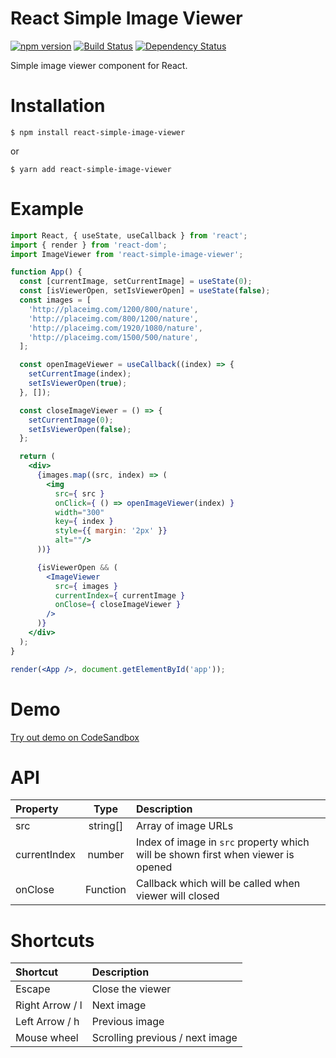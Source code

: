 # React Simple Image Viewer

[![npm version](https://badge.fury.io/js/react-simple-image-viewer.svg)](https://badge.fury.io/js/react-simple-image-viewer)
[![Build Status](https://travis-ci.org/alextrsv/react-simple-image-viewer.svg?branch=master)](https://travis-ci.org/alextrsv/react-simple-image-viewer)
[![Dependency Status](https://david-dm.org/alextrsv/react-simple-image-viewer.svg)](https://david-dm.org/alextrsv/react-simple-image-viewer)

Simple image viewer component for React.

# Installation

```shell
$ npm install react-simple-image-viewer
```
or
```shell
$ yarn add react-simple-image-viewer
```

# Example

```jsx
import React, { useState, useCallback } from 'react';
import { render } from 'react-dom';
import ImageViewer from 'react-simple-image-viewer';

function App() {
  const [currentImage, setCurrentImage] = useState(0);
  const [isViewerOpen, setIsViewerOpen] = useState(false);
  const images = [
    'http://placeimg.com/1200/800/nature',
    'http://placeimg.com/800/1200/nature',
    'http://placeimg.com/1920/1080/nature',
    'http://placeimg.com/1500/500/nature',
  ];

  const openImageViewer = useCallback((index) => {
    setCurrentImage(index);
    setIsViewerOpen(true);
  }, []);

  const closeImageViewer = () => {
    setCurrentImage(0);
    setIsViewerOpen(false);
  };

  return (
    <div>
      {images.map((src, index) => (
        <img
          src={ src }
          onClick={ () => openImageViewer(index) }
          width="300"
          key={ index }
          style={{ margin: '2px' }}
          alt=""/>
      ))}

      {isViewerOpen && (
        <ImageViewer
          src={ images }
          currentIndex={ currentImage }
          onClose={ closeImageViewer }
        />
      )}
    </div>
  );
}

render(<App />, document.getElementById('app'));
```

# Demo

[Try out demo on CodeSandbox](https://codesandbox.io/s/react-simple-image-viewer-demo-4itlr)

# API

| Property      |  Type     | Description                                                                                                                                                   |
| :------------ | :-------: | :-------------------------------------------------------------------------------- |
| src           | string[]  | Array of image URLs                                                               |
| currentIndex  | number    | Index of image in `src` property which will be shown first when viewer is opened  |
| onClose       | Function  | Callback which will be called when viewer will closed                             |

# Shortcuts

| Shortcut        | Description                                                                                                                                                   |
| :-------------- | :------------------------------ |
| Escape          | Close the viewer                |
| Right Arrow / l | Next image                      |
| Left Arrow / h  | Previous image                  |
| Mouse wheel     | Scrolling previous / next image |
